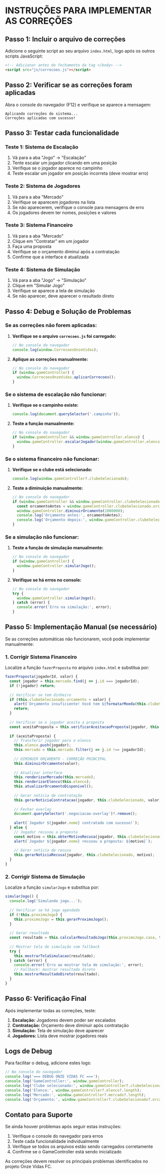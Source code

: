 # INSTRUÇÕES PARA IMPLEMENTAR AS CORREÇÕES

## Passo 1: Incluir o arquivo de correções

Adicione o seguinte script ao seu arquivo `index.html`, logo após os outros scripts JavaScript:

```html
<!-- Adicionar antes do fechamento da tag </body> -->
<script src="js/correcoes.js"></script>
```

## Passo 2: Verificar se as correções foram aplicadas

Abra o console do navegador (F12) e verifique se aparece a mensagem:
```
Aplicando correções do sistema...
Correções aplicadas com sucesso!
```

## Passo 3: Testar cada funcionalidade

### Teste 1: Sistema de Escalação
1. Vá para a aba "Jogo" → "Escalação"
2. Tente escalar um jogador clicando em uma posição
3. Verifique se o jogador aparece no campinho
4. Teste escalar um jogador em posição incorreta (deve mostrar erro)

### Teste 2: Sistema de Jogadores
1. Vá para a aba "Mercado"
2. Verifique se aparecem jogadores na lista
3. Se não aparecerem, verifique o console para mensagens de erro
4. Os jogadores devem ter nomes, posições e valores

### Teste 3: Sistema Financeiro
1. Vá para a aba "Mercado"
2. Clique em "Contratar" em um jogador
3. Faça uma proposta
4. Verifique se o orçamento diminui após a contratação
5. Confirme que a interface é atualizada

### Teste 4: Sistema de Simulação
1. Vá para a aba "Jogo" → "Simulação"
2. Clique em "Simular Jogo"
3. Verifique se aparece a tela de simulação
4. Se não aparecer, deve aparecer o resultado direto

## Passo 4: Debug e Solução de Problemas

### Se as correções não forem aplicadas:

1. **Verifique se o arquivo `correcoes.js` foi carregado:**
   ```javascript
   // No console do navegador
   console.log(window.CorrecoesOnzeVidas);
   ```

2. **Aplique as correções manualmente:**
   ```javascript
   // No console do navegador
   if (window.gameController) {
     window.CorrecoesOnzeVidas.aplicarCorrecoes();
   }
   ```

### Se o sistema de escalação não funcionar:

1. **Verifique se o campinho existe:**
   ```javascript
   console.log(document.querySelector('.campinho'));
   ```

2. **Teste a função manualmente:**
   ```javascript
   // No console do navegador
   if (window.gameController && window.gameController.elenco) {
     window.gameController.escalarJogador(window.gameController.elenco[0].id, 'goleiro');
   }
   ```

### Se o sistema financeiro não funcionar:

1. **Verifique se o clube está selecionado:**
   ```javascript
   console.log(window.gameController?.clubeSelecionado);
   ```

2. **Teste a diminuição manualmente:**
   ```javascript
   // No console do navegador
   if (window.gameController && window.gameController.clubeSelecionado) {
     const orcamentoAntes = window.gameController.clubeSelecionado.orcamento;
     window.gameController.diminuirOrcamento(1000000);
     console.log('Orçamento antes:', orcamentoAntes);
     console.log('Orçamento depois:', window.gameController.clubeSelecionado.orcamento);
   }
   ```

### Se a simulação não funcionar:

1. **Teste a função de simulação manualmente:**
   ```javascript
   // No console do navegador
   if (window.gameController) {
     window.gameController.simularJogo();
   }
   ```

2. **Verifique se há erros no console:**
   ```javascript
   // No console do navegador
   try {
     window.gameController.simularJogo();
   } catch (error) {
     console.error('Erro na simulação:', error);
   }
   ```

## Passo 5: Implementação Manual (se necessário)

Se as correções automáticas não funcionarem, você pode implementar manualmente:

### 1. Corrigir Sistema Financeiro

Localize a função `fazerProposta` no arquivo `index.html` e substitua por:

```javascript
fazerProposta(jogadorId, valor) {
  const jogador = this.mercado.find(j => j.id === jogadorId);
  if (!jogador) return;
  
  // Verificar se tem dinheiro
  if (this.clubeSelecionado.orcamento < valor) {
    alert(`Orçamento insuficiente! Você tem ${formatarMoeda(this.clubeSelecionado.orcamento)} e a proposta é de ${formatarMoeda(valor)}`);
    return;
  }
  
  // Verificar se o jogador aceita a proposta
  const aceitaProposta = this.verificarAceitacaoProposta(jogador, this.clubeSelecionado, valor);
  
  if (aceitaProposta) {
    // Transferir jogador para o elenco
    this.elenco.push(jogador);
    this.mercado = this.mercado.filter(j => j.id !== jogadorId);
    
    // DIMINUIR ORÇAMENTO - CORREÇÃO PRINCIPAL
    this.diminuirOrcamento(valor);
    
    // Atualizar interface
    this.renderizarMercado(this.mercado);
    this.renderizarElenco(this.elenco);
    this.atualizarOrcamentoDisponivel();
    
    // Gerar notícia de contratação
    this.gerarNoticiaContratacao(jogador, this.clubeSelecionado, valor);
    
    // Fechar overlay
    document.querySelector('.negociacao-overlay')?.remove();
    
    alert(`Jogador ${jogador.nome} contratado com sucesso!`);
  } else {
    // Jogador recusou a proposta
    const motivo = this.obterMotivoRecusa(jogador, this.clubeSelecionado);
    alert(`Jogador ${jogador.nome} recusou a proposta: ${motivo}`);
    
    // Gerar notícia de recusa
    this.gerarNoticiaRecusa(jogador, this.clubeSelecionado, motivo);
  }
}
```

### 2. Corrigir Sistema de Simulação

Localize a função `simularJogo` e substitua por:

```javascript
simularJogo() {
  console.log('Simulando jogo...');
  
  // Verificar se há jogo agendado
  if (!this.proximoJogo) {
    this.proximoJogo = this.gerarProximoJogo();
  }
  
  // Gerar resultado
  const resultado = this.calcularResultadoJogo(this.proximoJogo.casa, this.proximoJogo.visitante);
  
  // Mostrar tela de simulação com fallback
  try {
    this.mostrarTelaSimulacao(resultado);
  } catch (error) {
    console.error('Erro ao mostrar tela de simulação:', error);
    // Fallback: mostrar resultado direto
    this.mostrarResultadoDireto(resultado);
  }
}
```

## Passo 6: Verificação Final

Após implementar todas as correções, teste:

1. **Escalação:** Jogadores devem poder ser escalados
2. **Contratação:** Orçamento deve diminuir após contratação
3. **Simulação:** Tela de simulação deve aparecer
4. **Jogadores:** Lista deve mostrar jogadores reais

## Logs de Debug

Para facilitar o debug, adicione estes logs:

```javascript
// No console do navegador
console.log('=== DEBUG ONZE VIDAS FC ===');
console.log('GameController:', window.gameController);
console.log('Clube selecionado:', window.gameController?.clubeSelecionado);
console.log('Elenco:', window.gameController?.elenco?.length);
console.log('Mercado:', window.gameController?.mercado?.length);
console.log('Orçamento:', window.gameController?.clubeSelecionado?.orcamento);
```

## Contato para Suporte

Se ainda houver problemas após seguir estas instruções:

1. Verifique o console do navegador para erros
2. Teste cada funcionalidade individualmente
3. Verifique se todos os arquivos estão sendo carregados corretamente
4. Confirme se o GameController está sendo inicializado

As correções devem resolver os principais problemas identificados no projeto Onze Vidas FC.
